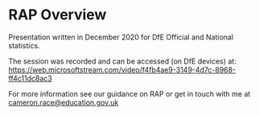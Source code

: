 # RAP Overview

Presentation written in December 2020 for DfE Official and National statistics.

The session was recorded and can be accessed (on DfE devices) at: https://web.microsoftstream.com/video/f4fb4ae9-3149-4d7c-8968-ff4c11dc8ac3

For more information see our guidance on RAP or get in touch with me at cameron.race@education.gov.uk
